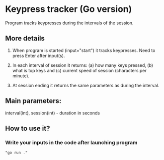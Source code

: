 # Keypress tracker (Go version)

Program tracks keypresses during the intervals of the session.

## More details
1. When program is started (input="start") it tracks keypresses. Need to press Enter after input(s).

2. In each interval of session it returns: 
(a) how many keys pressed, 
(b) what is top keys and (c) current speed of session (characters per minute).

3. At session ending it returns the same parameters as during the interval.

## Main parameters:
interval(int), session(int) - duration in seconds

## How to use it?
### Write your inputs in the code after launching program
`"go run ."`